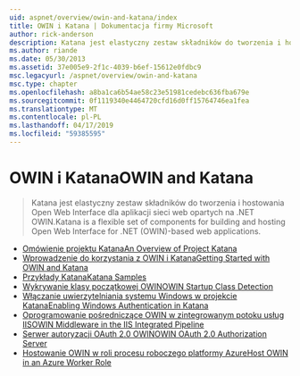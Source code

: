 ```yaml
---
uid: aspnet/overview/owin-and-katana/index
title: OWIN i Katana | Dokumentacja firmy Microsoft
author: rick-anderson
description: Katana jest elastyczny zestaw składników do tworzenia i hostowania Open Web Interface dla aplikacji sieci web opartych na .NET OWIN.
ms.author: riande
ms.date: 05/30/2013
ms.assetid: 37e005e9-2f1c-4039-b6ef-15612e0fdbc9
msc.legacyurl: /aspnet/overview/owin-and-katana
msc.type: chapter
ms.openlocfilehash: a8ba1ca6b54ae58c23e51981cedebc636fba679e
ms.sourcegitcommit: 0f1119340e4464720cfd16d0ff15764746ea1fea
ms.translationtype: MT
ms.contentlocale: pl-PL
ms.lasthandoff: 04/17/2019
ms.locfileid: "59385595"
---
```

# <a name="owin-and-katana"></a><span data-ttu-id="4c7e1-103">OWIN i Katana</span><span class="sxs-lookup"><span data-stu-id="4c7e1-103">OWIN and Katana</span></span>

> <span data-ttu-id="4c7e1-104">Katana jest elastyczny zestaw składników do tworzenia i hostowania Open Web Interface dla aplikacji sieci web opartych na .NET OWIN.</span><span class="sxs-lookup"><span data-stu-id="4c7e1-104">Katana is a flexible set of components for building and hosting Open Web Interface for .NET (OWIN)-based web applications.</span></span>


- [<span data-ttu-id="4c7e1-105">Omówienie projektu Katana</span><span class="sxs-lookup"><span data-stu-id="4c7e1-105">An Overview of Project Katana</span></span>](an-overview-of-project-katana.md)
- [<span data-ttu-id="4c7e1-106">Wprowadzenie do korzystania z OWIN i Katana</span><span class="sxs-lookup"><span data-stu-id="4c7e1-106">Getting Started with OWIN and Katana</span></span>](getting-started-with-owin-and-katana.md)
- [<span data-ttu-id="4c7e1-107">Przykłady Katana</span><span class="sxs-lookup"><span data-stu-id="4c7e1-107">Katana Samples</span></span>](katana-samples.md)
- [<span data-ttu-id="4c7e1-108">Wykrywanie klasy początkowej OWIN</span><span class="sxs-lookup"><span data-stu-id="4c7e1-108">OWIN Startup Class Detection</span></span>](owin-startup-class-detection.md)
- [<span data-ttu-id="4c7e1-109">Włączanie uwierzytelniania systemu Windows w projekcie Katana</span><span class="sxs-lookup"><span data-stu-id="4c7e1-109">Enabling Windows Authentication in Katana</span></span>](enabling-windows-authentication-in-katana.md)
- [<span data-ttu-id="4c7e1-110">Oprogramowanie pośredniczące OWIN w zintegrowanym potoku usług IIS</span><span class="sxs-lookup"><span data-stu-id="4c7e1-110">OWIN Middleware in the IIS Integrated Pipeline</span></span>](owin-middleware-in-the-iis-integrated-pipeline.md)
- [<span data-ttu-id="4c7e1-111">Serwer autoryzacji OAuth 2.0 OWIN</span><span class="sxs-lookup"><span data-stu-id="4c7e1-111">OWIN OAuth 2.0 Authorization Server</span></span>](owin-oauth-20-authorization-server.md)
- [<span data-ttu-id="4c7e1-112">Hostowanie OWIN w roli procesu roboczego platformy Azure</span><span class="sxs-lookup"><span data-stu-id="4c7e1-112">Host OWIN in an Azure Worker Role</span></span>](host-owin-in-an-azure-worker-role.md)
